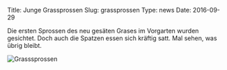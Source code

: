 Title: Junge Grassprossen
Slug: grassprossen
Type: news
Date: 2016-09-29

<p>Die ersten Sprossen des neu gesäten Grases im Vorgarten wurden gesichtet. Doch auch die Spatzen essen sich kräftig satt. Mal sehen, was übrig bleibt.</p>

<img src="/images/16_sept2.png" alt="Grasssprossen"/>

